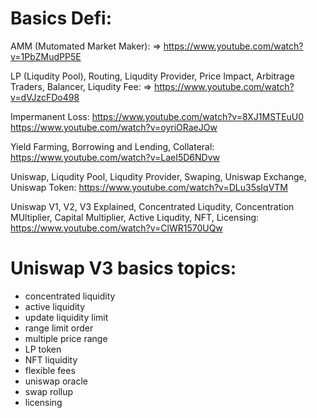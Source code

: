 # Basics Defi:

AMM (Mutomated Market Maker): 
=> https://www.youtube.com/watch?v=1PbZMudPP5E 



LP (Liqudity Pool), Routing, Liqudity Provider, Price Impact, Arbitrage Traders, Balancer, Liqudity Fee: 
=> https://www.youtube.com/watch?v=dVJzcFDo498 



Impermanent Loss: 
https://www.youtube.com/watch?v=8XJ1MSTEuU0 
https://www.youtube.com/watch?v=oyriORaeJOw 



Yield Farming, Borrowing and Lending, Collateral: 
https://www.youtube.com/watch?v=LaeI5D6NDvw 



Uniswap, Liqudity Pool, Liqudity Provider, Swaping, Uniswap Exchange, Uniswap Token: 
https://www.youtube.com/watch?v=DLu35sIqVTM 


Uniswap V1, V2, V3 Explained, Concentrated Liqudity, Concentration MUltiplier, Capital Multiplier, Active Liqudity, NFT, Licensing: 
https://www.youtube.com/watch?v=ClWR1570UQw 




# Uniswap V3 basics topics:
- concentrated liquidity
- active liquidity
- update liquidity limit
- range limit order
- multiple price range
- LP token
- NFT liquidity
- flexible fees
- uniswap oracle
- swap rollup
- licensing

